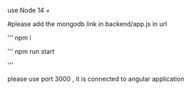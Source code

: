 use Node 14 +

#please add the mongodb link in backend/app.js  in url 

'''
npm i

'''
npm run start 

'''

please use port 3000 , it is connected to angular application






